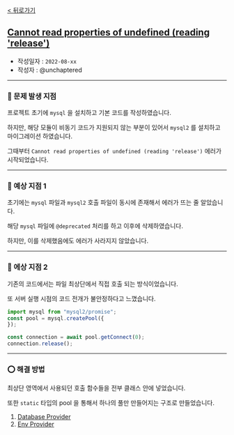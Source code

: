 [< 뒤로가기](./README.md)

## [Cannot read properties of undefined (reading 'release')](https://github.com/Broccoli-Velog/Broccoli-Backend/issues/4)

- 작성일자 : `2022-08-xx`
- 작성자 : @unchaptered

<hr>

### 🔧 문제 발생 지점

프로젝트 초기에 `mysql` 을 설치하고 기본 코드를 작성하였습니다.

하지만, 해당 모듈이 비동기 코드가 지원되지 않는 부분이 있어서 `mysql2` 를 설치하고 마이그레이션 하였습니다.

그때부터 `Cannot read properties of undefined (reading 'release')` 에러가 시작되었습니다.

<hr>

### 🔧 예상 지점 1

초기에는 `mysql` 파일과 `mysql2` 호출 파일이 동시에 존재해서 에러가 뜨는 줄 알았습니다.

해당 `mysql` 파일에 `@deprecated` 처리를 하고 이후에 삭제하였습니다.

하지만, 이를 삭제했음에도 에러가 사라지지 않았습니다.

<hr>

### 🔧 에상 지점 2

기존의 코드에서는 파일 최상단에서 직접 호출 되는 방식이었습니다.

또 서버 실행 시점의 코드 전개가 불안정하다고 느꼈습니다.

```javascript
import mysql from "mysql2/promise";
const pool = mysql.createPool({
});

const connection = await pool.getConnect(0);
connection.release();
```

<hr>

### ⭕ 해결 방법

최상단 영역에서 사용되던 호출 함수들을 전부 클래스 안에 넣었습니다.

또한 `static` 타입의 pool 을 통해서 하나의 풀만 만들어지는 구조로 만들었습니다.

1. [Database Provider](https://github.com/Broccoli-Velog/Broccoli-Backend/blob/main/src/modules/providers/database.provider.js)
2. [Env Provider](https://github.com/Broccoli-Velog/Broccoli-Backend/blob/main/src/modules/providers/env.provider.js)